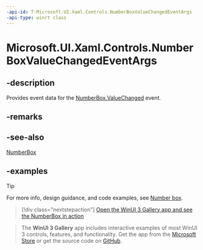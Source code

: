 ```yaml
---
-api-id: T:Microsoft.UI.Xaml.Controls.NumberBoxValueChangedEventArgs
-api-type: winrt class
---
```


# Microsoft.UI.Xaml.Controls.NumberBoxValueChangedEventArgs

<!--
public sealed class NumberBoxValueChangedEventArgs
-->

## -description

Provides event data for the [NumberBox.ValueChanged](numberbox_valuechanged.md) event.

## -remarks

## -see-also

[NumberBox](numberbox.md)

## -examples

> [!TIP]
> For more info, design guidance, and code examples, see [Number box](/windows/apps/design/controls/number-box).

> [!div class="nextstepaction"]
> [Open the WinUI 3 Gallery app and see the NumberBox in action](winui3gallery:/item/NumberBox)

> The **WinUI 3 Gallery** app includes interactive examples of most WinUI 3 controls, features, and functionality. Get the app from the [Microsoft Store](https://www.microsoft.com/store/productId/9P3JFPWWDZRC) or get the source code on [GitHub](https://github.com/microsoft/WinUI-Gallery).
